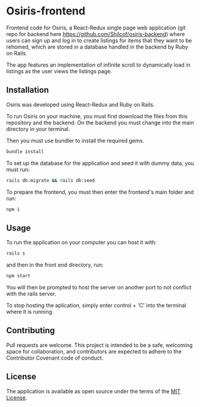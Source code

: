 # Osiris-frontend

Frontend code for Osiris, a React-Redux single page web application (git repo for backend here https://github.com/Shilcof/osiris-backend) where users can sign up and log in to create listings for items that they want to be rehomed, which are stored in a database handled in the backend by Ruby on Rails.

The app features an implementation of infinite scroll to dynamically load in listings as the user views the listings page.

## Installation

Osiris was developed using React-Redux and Ruby on Rails.

To run Osiris on your machine, you must first download the files from this repository and the backend. On the backend you must change into the main directory in your terminal.

Then you must use bundler to install the required gems.

```bash
bundle install
```

To set up the database for the application and seed it with dummy data, you must run:

```bash
rails db:migrate && rails db:seed
```

To prepare the frontend, you must then enter the frontend's main folder and run:

```bash
npm i
```

## Usage

To run the application on your computer you can host it with:

```bash
rails s
```

and then in the front end directory, run:

```bash
npm start
```

You will then be prompted to host the server on another port to not conflict with the rails server.

To stop hosting the aplication, simply enter control + 'C' into the terminal where it is running.

## Contributing
Pull requests are welcome. This project is intended to be a safe, welcoming space for collaboration, and contributors are expected to adhere to the Contributor Covenant code of conduct.

## License
The application is available as open source under the terms of the [MIT License](https://opensource.org/licenses/MIT).
